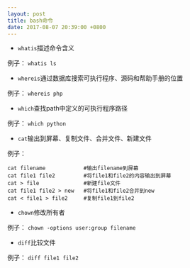 ```yaml
---
layout: post
title: bash命令
date: 2017-08-07 20:39:00 +0800
---
```


- `whatis`描述命令含义

例子：
`whatis ls`

- `whereis`通过数据库搜索可执行程序、源码和帮助手册的位置

例子：
`whereis php`

- `which`查找path中定义的可执行程序路径

例子：
`which python`

- `cat`输出到屏幕、复制文件、合并文件、新建文件

例子：

```shell
cat filename            #输出filename到屏幕
cat file1 file2         #将file1和file2的内容输出到屏幕
cat > file              #新建file文件
cat file1 file2 > new   #将file1和file2合并到new
cat < file1 > file2     #复制file1到file2
```

- `chown`修改所有者

例子：
`chown -options user:group filename`

- `diff`比较文件

例子：
`diff file1 file2`
